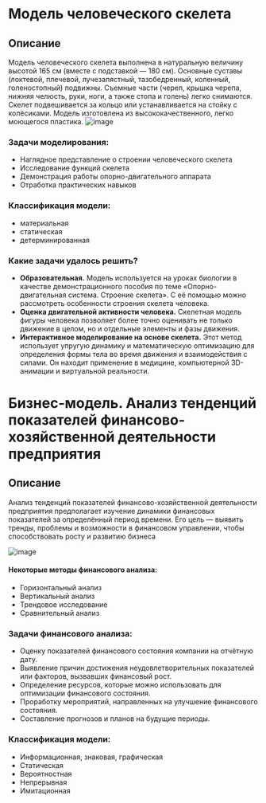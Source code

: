 # Модель человеческого скелета
## Описание 

Модель человеческого скелета выполнена в натуральную величину высотой 165 см (вместе с подставкой — 180 см). 
Основные суставы (локтевой, плечевой, лучезапястный, тазобедренный, коленный, голеностопный) подвижны. 
Съемные части (череп, крышка черепа, нижняя челюсть, руки, ноги, а также стопа и голень) легко снимаются. 
Скелет подвешивается за кольцо или устанавливается на стойку с колёсиками. 
Модель изготовлена из высококачественного, легко моющегося пластика. 
![image](https://github.com/user-attachments/assets/f70dd569-07a0-40c6-9cef-90257b62e094)

### Задачи моделирования:
+ Наглядное представление о строении человеческого скелета
+ Исследование функций скелета
+ Демонстрация работы опорно-двигательного аппарата
+ Отработка практических навыков

### Классификация модели:
+ материальная
+ статическая
+ детерминированная

### Какие задачи удалось решить?
+ **Образовательная.** Модель используется на уроках биологии в качестве демонстрационного пособия по теме «Опорно-двигательная система. Строение скелета». С её помощью можно рассмотреть особенности строения скелета человека. 
+ **Оценка двигательной активности человека.** Скелетная модель фигуры человека позволяет более точно оценивать не только движение в целом, но и отдельные элементы и фазы движения.
+ **Интерактивное моделирование на основе скелета.** Этот метод использует упругую динамику и математическую оптимизацию для определения формы тела во время движения и взаимодействия с силами. Он находит применение в медицине, компьютерной 3D-анимации и виртуальной реальности.

# Бизнес-модель. Анализ тенденций показателей финансово-хозяйственной деятельности предприятия
## Описание

Анализ тенденций показателей финансово-хозяйственной деятельности предприятия предполагает изучение динамики финансовых показателей за определённый период времени. Его цель — выявить тренды, проблемы и возможности в финансовом управлении, чтобы способствовать росту и развитию бизнеса

![image](https://github.com/user-attachments/assets/d1ec1bdb-e7e1-4e07-ab71-977809293f37)

#### Некоторые методы финансового анализа:
+ Горизонтальный анализ
+ Вертикальный анализ
+ Трендовое исследование
+ Сравнительный анализ

### Задачи финансового анализа:
+ Оценку показателей финансового состояния компании на отчётную дату.
+ Выявление причин достижения неудовлетворительных показателей или факторов, вызвавших финансовый рост.
+ Определение ресурсов, которые можно использовать для оптимизации финансового состояния.
+ Проработку мероприятий, направленных на улучшение финансового состояния.
+ Составление прогнозов и планов на будущие периоды.

### Классификация модели:
+ Информационная, знаковая, графическая
+ Статическая
+ Вероятностная
+ Непрерывная
+ Имитационная


